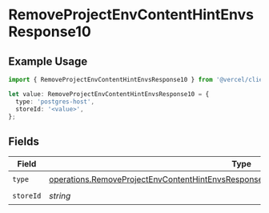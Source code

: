 # RemoveProjectEnvContentHintEnvsResponse10

## Example Usage

```typescript
import { RemoveProjectEnvContentHintEnvsResponse10 } from '@vercel/client/models/operations';

let value: RemoveProjectEnvContentHintEnvsResponse10 = {
  type: 'postgres-host',
  storeId: '<value>',
};
```

## Fields

| Field     | Type                                                                                                                                                                                               | Required           | Description |
| --------- | -------------------------------------------------------------------------------------------------------------------------------------------------------------------------------------------------- | ------------------ | ----------- |
| `type`    | [operations.RemoveProjectEnvContentHintEnvsResponse200ApplicationJSONResponseBody310Type](../../models/operations/removeprojectenvcontenthintenvsresponse200applicationjsonresponsebody310type.md) | :heavy_check_mark: | N/A         |
| `storeId` | _string_                                                                                                                                                                                           | :heavy_check_mark: | N/A         |
